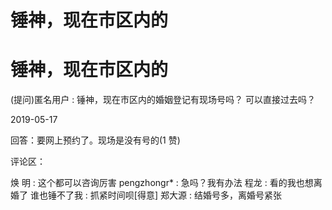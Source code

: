 # 锤神，现在市区内的

# 锤神，现在市区内的

(提问)匿名用户 : 锤神，现在市区内的婚姻登记有现场号吗？ 可以直接过去吗？

2019-05-17

回答：要网上预约了。现场是没有号的(1 赞)

评论区：

焕 明 : 这个都可以咨询厉害 pengzhongr* : 急吗？我有办法 程龙 : 看的我也想离婚了 谁也锤不了我 : 抓紧时间呗[得意] 郑大源 : 结婚号多，离婚号紧张